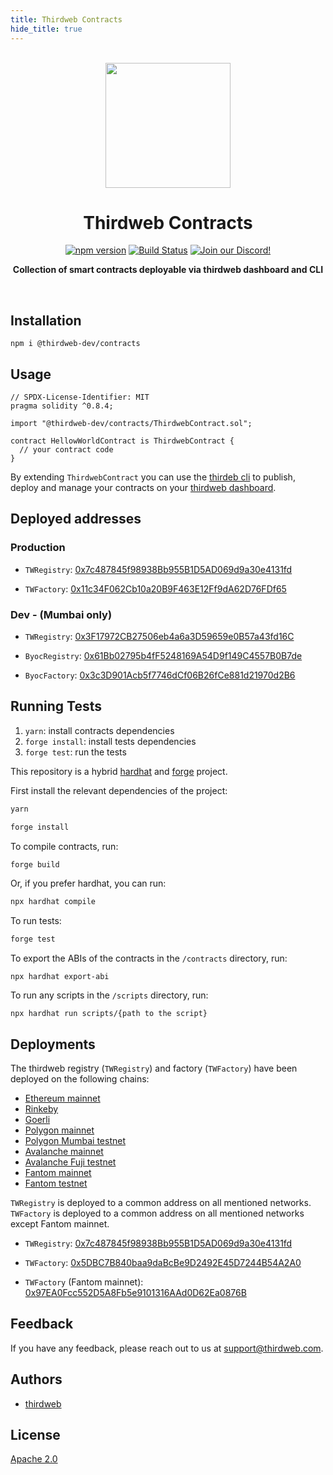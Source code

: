 ```yaml
---
title: Thirdweb Contracts
hide_title: true
---
```

<p align="center">
<br />
<a href="https://thirdweb.com"><img src="https://github.com/thirdweb-dev/typescript-sdk/blob/main/logo.svg?raw=true" width="200" alt=""/></a>
<br />
</p>
<h1 align="center">Thirdweb Contracts</h1>
<p align="center">
<a href="https://www.npmjs.com/package/@thirdweb-dev/contracts"><img src="https://img.shields.io/npm/v/@thirdweb-dev/contracts?color=red&logo=npm" alt="npm version"/></a>
<a href="https://github.com/thirdweb-dev/contracts/actions"><img alt="Build Status" src="https://github.com/thirdweb-dev/contracts/actions/workflows/tests.yml/badge.svg"/></a>
<a href="https://discord.gg/thirdweb"><img alt="Join our Discord!" src="https://img.shields.io/discord/834227967404146718.svg?color=7289da&label=discord&logo=discord&style=flat"/></a>

</p>
<p align="center"><strong>Collection of smart contracts deployable via thirdweb dashboard and CLI</strong></p>
<br />

## Installation

```shell
npm i @thirdweb-dev/contracts
```

## Usage

```solidity
// SPDX-License-Identifier: MIT
pragma solidity ^0.8.4;

import "@thirdweb-dev/contracts/ThirdwebContract.sol";

contract HellowWorldContract is ThirdwebContract {
  // your contract code
}

```

By extending `ThirdwebContract` you can use the [thirdeb cli](https://github.com/thirdweb-dev/thirdweb-cli) to publish, deploy and manage your contracts on your [thirdweb dashboard](https://thirdweb.com/dashboard).

## Deployed addresses

### Production

- `TWRegistry`: [0x7c487845f98938Bb955B1D5AD069d9a30e4131fd](https://blockscan.com/address/0x7c487845f98938Bb955B1D5AD069d9a30e4131fd)

- `TWFactory`: [0x11c34F062Cb10a20B9F463E12Ff9dA62D76FDf65](https://blockscan.com/address/0x11c34F062Cb10a20B9F463E12Ff9dA62D76FDf65)

### Dev - (Mumbai only)

- `TWRegistry`: [0x3F17972CB27506eb4a6a3D59659e0B57a43fd16C](https://blockscan.com/address/0x3F17972CB27506eb4a6a3D59659e0B57a43fd16C#code)

- `ByocRegistry`: [0x61Bb02795b4fF5248169A54D9f149C4557B0B7de](https://mumbai.polygonscan.com/address/0x61Bb02795b4fF5248169A54D9f149C4557B0B7de#code)

- `ByocFactory`: [0x3c3D901Acb5f7746dCf06B26fCe881d21970d2B6](https://mumbai.polygonscan.com/address/0x3c3D901Acb5f7746dCf06B26fCe881d21970d2B6#code)

## Running Tests

1. `yarn`: install contracts dependencies
2. `forge install`: install tests dependencies
3. `forge test`: run the tests

This repository is a hybrid [hardhat](https://hardhat.org/) and [forge](https://github.com/foundry-rs/foundry/tree/master/forge) project.

First install the relevant dependencies of the project:

```bash
yarn

forge install
```

To compile contracts, run:

```bash
forge build
```

Or, if you prefer hardhat, you can run:

```bash
npx hardhat compile
```

To run tests:

```bash
forge test
```

To export the ABIs of the contracts in the `/contracts` directory, run:

```
npx hardhat export-abi
```

To run any scripts in the `/scripts` directory, run:

```
npx hardhat run scripts/{path to the script}
```

## Deployments

The thirdweb registry (`TWRegistry`) and factory (`TWFactory`) have been deployed on the following chains:

- [Ethereum mainnet](https://etherscan.io/)
- [Rinkeby](https://rinkeby.etherscan.io/)
- [Goerli](https://goerli.etherscan.io/)
- [Polygon mainnet](https://polygonscan.com/)
- [Polygon Mumbai testnet](https://mumbai.polygonscan.com/)
- [Avalanche mainnet](https://snowtrace.io/)
- [Avalanche Fuji testnet](https://testnet.snowtrace.io/)
- [Fantom mainnet](https://ftmscan.com/)
- [Fantom testnet](https://testnet.ftmscan.com/)

`TWRegistry` is deployed to a common address on all mentioned networks. `TWFactory` is deployed to a common address on all mentioned networks except Fantom mainnet.

- `TWRegistry`: [0x7c487845f98938Bb955B1D5AD069d9a30e4131fd](https://blockscan.com/address/0x7c487845f98938Bb955B1D5AD069d9a30e4131fd)

- `TWFactory`: [0x5DBC7B840baa9daBcBe9D2492E45D7244B54A2A0](https://blockscan.com/address/0x5DBC7B840baa9daBcBe9D2492E45D7244B54A2A0)
- `TWFactory` (Fantom mainnet): [0x97EA0Fcc552D5A8Fb5e9101316AAd0D62Ea0876B](https://blockscan.com/address/0x97EA0Fcc552D5A8Fb5e9101316AAd0D62Ea0876B)

## Feedback

If you have any feedback, please reach out to us at support@thirdweb.com.

## Authors

- [thirdweb](https://thirdweb.com)

## License

[Apache 2.0](https://www.apache.org/licenses/LICENSE-2.0.txt)

